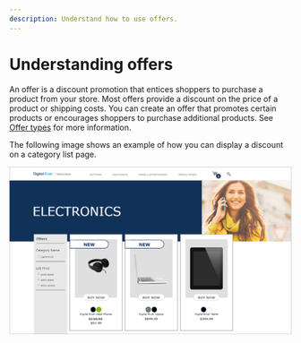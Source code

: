 ```yaml
---
description: Understand how to use offers.
---
```


# Understanding offers

An offer is a discount promotion that entices shoppers to purchase a product from your store. Most offers provide a discount on the price of a product or shipping costs. You can create an offer that promotes certain products or encourages shoppers to purchase additional products. See [Offer types](../../../general-resources/shopper-apis-reference/carts/offers/offer-types.md) for more information.

The following image shows an example of how you can display a discount on a category list page.

![](../../../.gitbook/assets/discount.png)
